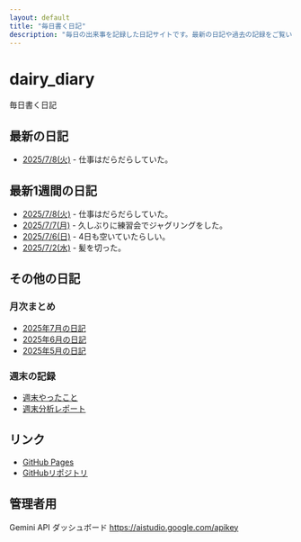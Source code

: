```yaml
---
layout: default
title: "毎日書く日記"
description: "毎日の出来事を記録した日記サイトです。最新の日記や過去の記録をご覧いただけます。"
---
```


# dairy_diary

毎日書く日記

## 最新の日記

- [2025/7/8(火)](diary/2025/07/20250708.md) - 仕事はだらだらしていた。

## 最新1週間の日記

- [2025/7/8(火)](diary/2025/07/20250708.md) - 仕事はだらだらしていた。
- [2025/7/7(月)](diary/2025/07/20250707.md) - 久しぶりに練習会でジャグリングをした。
- [2025/7/6(日)](diary/2025/07/20250706.md) - 4日も空いていたらしい。
- [2025/7/2(水)](diary/2025/07/20250702.md) - 髪を切った。

## その他の日記

### 月次まとめ

- [2025年7月の日記](diary/2025/monthly/202507.md)
- [2025年6月の日記](diary/2025/monthly/202506.md)
- [2025年5月の日記](diary/2025/monthly/202505.md)

### 週末の記録

- [週末やったこと](diary/2025/weekend/weekend_diary.md)
- [週末分析レポート](diary/2025/weekend/analysis_report.md)

## リンク

- [GitHub Pages](https://hika-pan.github.io/daily_diary/)
- [GitHubリポジトリ](https://github.com/hika-pan/daily_diary)

## 管理者用

Gemini API ダッシュボード <https://aistudio.google.com/apikey>
